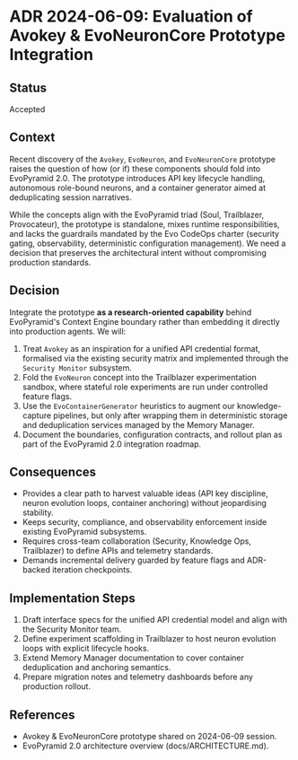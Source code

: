 # ADR 2024-06-09: Evaluation of Avokey & EvoNeuronCore Prototype Integration

## Status
Accepted

## Context
Recent discovery of the `Avokey`, `EvoNeuron`, and `EvoNeuronCore` prototype raises the question of how (or if) these components should fold into EvoPyramid 2.0. The prototype introduces API key lifecycle handling, autonomous role-bound neurons, and a container generator aimed at deduplicating session narratives.

While the concepts align with the EvoPyramid triad (Soul, Trailblazer, Provocateur), the prototype is standalone, mixes runtime responsibilities, and lacks the guardrails mandated by the Evo CodeOps charter (security gating, observability, deterministic configuration management). We need a decision that preserves the architectural intent without compromising production standards.

## Decision
Integrate the prototype **as a research-oriented capability** behind EvoPyramid's Context Engine boundary rather than embedding it directly into production agents. We will:

1. Treat `Avokey` as an inspiration for a unified API credential format, formalised via the existing security matrix and implemented through the `Security Monitor` subsystem.
2. Fold the `EvoNeuron` concept into the Trailblazer experimentation sandbox, where stateful role experiments are run under controlled feature flags.
3. Use the `EvoContainerGenerator` heuristics to augment our knowledge-capture pipelines, but only after wrapping them in deterministic storage and deduplication services managed by the Memory Manager.
4. Document the boundaries, configuration contracts, and rollout plan as part of the EvoPyramid 2.0 integration roadmap.

## Consequences
- Provides a clear path to harvest valuable ideas (API key discipline, neuron evolution loops, container anchoring) without jeopardising stability.
- Keeps security, compliance, and observability enforcement inside existing EvoPyramid subsystems.
- Requires cross-team collaboration (Security, Knowledge Ops, Trailblazer) to define APIs and telemetry standards.
- Demands incremental delivery guarded by feature flags and ADR-backed iteration checkpoints.

## Implementation Steps
1. Draft interface specs for the unified API credential model and align with the Security Monitor team.
2. Define experiment scaffolding in Trailblazer to host neuron evolution loops with explicit lifecycle hooks.
3. Extend Memory Manager documentation to cover container deduplication and anchoring semantics.
4. Prepare migration notes and telemetry dashboards before any production rollout.

## References
- Avokey & EvoNeuronCore prototype shared on 2024-06-09 session.
- EvoPyramid 2.0 architecture overview (docs/ARCHITECTURE.md).

